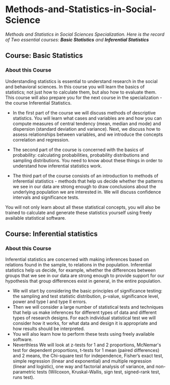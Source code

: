 # Methods-and-Statistics-in-Social-Science
*Methods and Statistics in Social Sciences Specialization. Here is the record of Two essential courses: **Basic Statistics** and **Inferential Statistics***
<br>
## Course: Basic Statistics
### About this Course
Understanding statistics is essential to understand research in the social and behavioral sciences. In this course you will learn the basics of statistics; not just how to calculate them, but also how to evaluate them. This course will also prepare you for the next course in the specialization - the course Inferential Statistics. 

- In the first part of the course we will discuss methods of descriptive statistics. You will learn what cases and variables are and how you can compute measures of central tendency (mean, median and mode) and dispersion (standard deviation and variance). Next, we discuss how to assess relationships between variables, and we introduce the concepts correlation and regression. 

- The second part of the course is concerned with the basics of probability: calculating probabilities, probability distributions and sampling distributions. You need to know about these things in order to understand how inferential statistics work. 

- The third part of the course consists of an introduction to methods of inferential statistics - methods that help us decide whether the patterns we see in our data are strong enough to draw conclusions about the underlying population we are interested in. We will discuss confidence intervals and significance tests.

You will not only learn about all these statistical concepts, you will also be trained to calculate and generate these statistics yourself using freely available statistical software.
<br>
## Course: Inferential statistics
### About this Course 
Inferential statistics are concerned with making inferences based on relations found in the sample, to relations in the population. Inferential statistics help us decide, for example, whether the differences between groups that we see in our data are strong enough to provide support for our hypothesis that group differences exist in general, in the entire population.

- We will start by considering the basic principles of significance testing: the sampling and test statistic distribution, p-value, significance level, power and type I and type II errors. 
- Then we will consider a large number of statistical tests and techniques that help us make inferences for different types of data and different types of research designs. For each individual statistical test we will consider how it works, for what data and design it is appropriate and how results should be interpreted. 
- You will also learn how to perform these tests using freely available software. 
- Neverthless We will look at z-tests for 1 and 2 proportions,  McNemar's test for dependent proportions, t-tests for 1 mean (paired differences) and 2 means, the Chi-square test for independence, Fisher’s exact test, simple regression (linear and exponential) and multiple regression (linear and logistic), one way and factorial analysis of variance, and non-parametric tests (Wilcoxon, Kruskal-Wallis, sign test,  signed-rank test, runs test).
